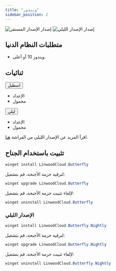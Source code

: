 ```yaml
---
title: "ويندوز"
sidebar_position: 2
---
```


![إصدار الإصدار المستقر](https://img.shields.io/badge/dynamic/yaml?color=c4840d&label=Stable&query=%24.version&url=https%3A%2F%2Fraw.githubusercontent.com%2FLinwoodDev%2Fbutterfly%2Fstable%2Fapp%2Fpubspec.yaml&style=for-the-badge) ![إصدار الإصدار الليلي](https://img.shields.io/badge/dynamic/yaml?color=f7d28c&label=Nightly&query=%24.version&url=https%3A%2F%2Fraw.githubusercontent.com%2FLinwoodDev%2Fbutterfly%2Fnightly%2Fapp%2Fpubspec.yaml&style=for-the-badge)

## متطلبات النظام الدنيا

* ويندوز 10 أو أعلى.

## ثنائيات

<div className="row margin-bottom--lg padding--sm">
<div className="dropdown dropdown--hoverable margin--sm">
  <button className="button button--outline button--info button--lg">اسطبل</button>
  <ul className="dropdown__menu">
    <li>
      <DownloadButton after="/downloads/post-windows" className="dropdown__link" href="https://github.com/LinwoodDev/butterfly/releases/download/stable/linwood-butterfly-windows-setup.exe">
        الإعداد
      </DownloadButton>
    </li>
    <li>
      <DownloadButton after="/downloads/post-windows" className="dropdown__link" href="https://github.com/LinwoodDev/butterfly/releases/download/stable/linwood-butterfly-windows.zip">
        محمول
      </DownloadButton>
    </li>
  </ul>
</div>
<div className="dropdown dropdown--hoverable margin--sm">
  <button className="button button--outline button--danger button--lg">ليلي</button>
  <ul className="dropdown__menu">
    <li>
      <DownloadButton after="/downloads/post-windows" className="dropdown__link" href="https://github.com/LinwoodDev/butterfly/releases/download/nightly/linwood-butterfly-windows-setup.exe">
        الإعداد
      </DownloadButton>
    </li>
    <li>
      <DownloadButton after="/downloads/post-windows" className="dropdown__link" href="https://github.com/LinwoodDev/butterfly/releases/download/nightly/linwood-butterfly-windows.zip">
        محمول
      </DownloadButton>
    </li>
  </ul>
</div>
</div>

اقرأ المزيد عن الإصدار الليلي من الفراشة [هنا](/nightly).

## تثبيت باستخدام الجناح

```powershell
winget install LinwoodCloud.Butterfly
```

لترقية حزمة الأجنحة، قم بتشغيل:

```powershell
winget upgrade LinwoodCloud.Butterfly
```

لإلغاء تثبيت حزمة الأجنحة، قم بتشغيل:

```powershell
winget uninstall LinwoodCloud.Butterfly
```

### الإصدار الليلي

```powershell
winget install LinwoodCloud.Butterfly.Nightly
```

لترقية حزمة الأجنحة، قم بتشغيل:

```powershell
winget upgrade LinwoodCloud.Butterfly.Nightly
```

لإلغاء تثبيت حزمة الأجنحة، قم بتشغيل:

```powershell
winget uninstall LinwoodCloud.Butterfly.Nightly
```
